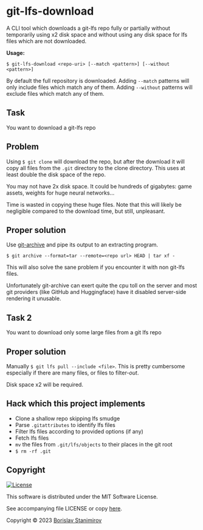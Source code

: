 # git-lfs-download

A CLI tool which downloads a git-lfs repo fully or partially without temporarily using x2 disk space and without using any disk space for lfs files which are not downloaded.

**Usage:**

`$ git-lfs-download <repo-uri> [--match <pattern>] [--without <pattern>]`

By default the full repository is downloaded. Adding `--match` patterns will only include files which match any of them. Adding `--without` patterns will exclude files which match any of them.

## Task

You want to download a git-lfs repo

## Problem

Using `$ git clone` will download the repo, but after the download it will copy all files from the `.git` directory to the clone directory. This uses at least double the disk space of the repo.

You may not have 2x disk space. It could be hundreds of gigabytes: game assets, weights for huge neural networks...

Time is wasted in copying these huge files. Note that this will likely be negligible compared to the download time, but still, unpleasant.

## Proper solution

Use [git-archive](https://git-scm.com/docs/git-archive) and pipe its output to an extracting program.

`$ git archive --format=tar --remote=<repo url> HEAD | tar xf -`

This will also solve the sane problem if you encounter it with non git-lfs files.

Unfortunately git-archive can exert quite the cpu toll on the server and most git providers (like GitHub and Huggingface) have it disabled server-side rendering it unusable.

## Task 2

You want to download only some large files from a git lfs repo

## Proper solution

Manually `$ git lfs pull --include <file>`. This is pretty cumbersome especially if there are many files, or files to filter-*out*.

Disk space x2 will be required.

## Hack which this project implements

* Clone a shallow repo skipping lfs smudge
* Parse `.gitattributes` to identify lfs files
* Filter lfs files according to provided options (if any)
* Fetch lfs files
* `mv` the files from `.git/lfs/objects` to their places in the git root
* `$ rm -rf .git`

## Copyright

[![License](https://img.shields.io/badge/license-MIT-blue.svg)](https://opensource.org/licenses/MIT)

This software is distributed under the MIT Software License.

See accompanying file LICENSE or copy [here](https://opensource.org/licenses/MIT).

Copyright &copy; 2023 [Borislav Stanimirov](http://github.com/iboB)
